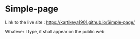 # Simple-page
Link to the live site : https://kartikeya1901.github.io/Simple-page/

Whatever I type, it shall appear on the public web
